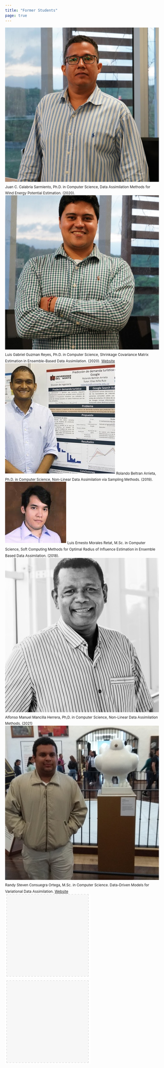 ```yaml
---
title: "Former Students"
page: true
---
```


<div class="images-table">
	<div class="card">
		<img src="images/juan-calabria.jpg" alt="Juan C. Calabria Sarmiento"/>
		<sub>
			Juan C. Calabria Sarmiento, Ph.D. in Computer Science, Data Assimilation Methods for Wind Energy Potential Estimation. (2020).
		</sub>
	</div>
	<div class="card">
		<img src="images/luis-guzman.jpg" alt="Luis Gabriel Guzman Reyes"/>
		<sub>
			Luis Gabriel Guzman Reyes, Ph.D. in Computer Science, Shrinkage Covariance Matrix Estimation in Ensemble-Based Data Assimilation. (2020).
			<a href="https://sites.google.com/view/luis-guzman/home" target="_blank" rel="noreferrer">Website</a>
		</sub>
	</div>
	<div class="card">
		<img src="images/rolando-beltran.jpg" alt="Rolando Beltran Arrieta"/>
		<sub>
			Rolando Beltran Arrieta, Ph.D. in Computer Science, Non-Linear Data Assimilation via Sampling Methods. (2019).
		</sub>
	</div>
	<div class="card">
		<img src="images/luis-morales.jpg" alt="Luis Ernesto Morales Retat"/>
		<sub>
			Luis Ernesto Morales Retat, M.Sc. in Computer Science, Soft Computing Methods for Optimal Radius of Influence Estimation in Ensemble Based Data Assimilation. (2018).
		</sub>
	</div>
	<div class="card">
		<img src="images/alfonso-mancilla.jpg" alt="Alfonso Manuel Mancilla Herrera"/>
		<sub>
			Alfonso Manuel Mancilla Herrera, Ph,D. in Computer Science, Non-Linear Data Assimilation Methods. (2021)
		</sub>
	</div>
	<div class="card">
		<img src="images/randy-consuegra.jpg" alt="Randy Steven Consuegra Ortega"/>
		<sub>
			Randy Steven Consuegra Ortega, M.Sc. in Computer Science. Data-Driven Models for Variational Data Assimilation. <a href="https://sites.google.com/view/rsconsuegra/home" target="_blank" rel="noreferrer">Website</a>
		</sub>
	</div>
	<div class="card">
		<img src="images/empty.png" alt="Empty"/>
		<sub></sub>
	</div>
	<div class="card">
		<img src="images/empty.png" alt="Empty"/>
		<sub></sub>
	</div>
</div>